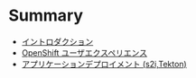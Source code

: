 # Summary

* [イントロダクション](README.md)
* [OpenShift ユーザエクスペリエンス](modules/03_OpenShift_User_Experience/chap-3.md)
* [アプリケーションデプロイメント (s2i,Tekton)](modules/04_Application_Deployment/chap-4.md)

